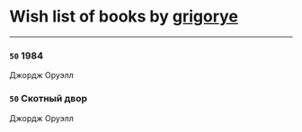 # Wish list of books by [grigorye](http://vk.com/id7660100)
---

### `50` 1984
Джордж Оруэлл

### `50` Скотный двор
Джордж Оруэлл

